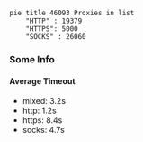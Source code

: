 
```mermaid
pie title 46093 Proxies in list
    "HTTP" : 19379
    "HTTPS": 5000
    "SOCKS" : 26060
```

### Some Info
#### Average Timeout

- mixed: 3.2s
- http: 1.2s
- https: 8.4s
- socks: 4.7s
